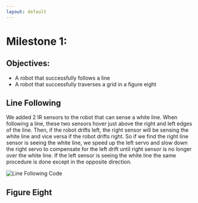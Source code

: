 ```yaml
---
layout: default
---
```


# Milestone 1:

## Objectives:
- A robot that successfully follows a line
- A robot that successfully traverses a grid in a figure eight

## Line Following

We added 2 IR sensors to the robot that can sense a white line. When following a line, these two sensors hover just above the right and left edges of the line. Then, if the robot drifts left, the right sensor will be sensing the white line and vice versa if the robot drifts right. So if we find the right line sensor is seeing the white line, we speed up the left servo and slow down the right servo to compensate for the left drift until right sensor is no longer over the white line. If the left sensor is seeing the white line the same procedure is done except in the opposite direction.

![Line Following Code](https://github.com/soapbar/team8s/images/milestone1/line_following.PNG)

## Figure Eight
